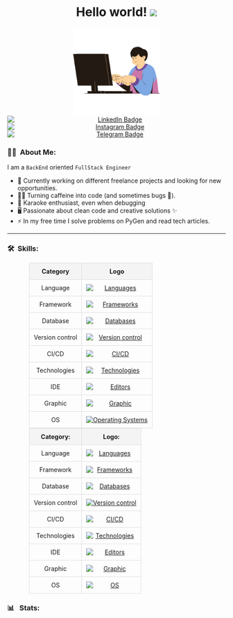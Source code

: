 <h1 align="center">
  Hello world!
  <img src="https://media.giphy.com/media/hvRJCLFzcasrR4ia7z/giphy.gif" width="30px">
</h1>
<div id="header" align="center">
  <img src="logo1.gif" width="200"/>
</div>
<div id="badges" align="center">
  <a href="https://www.linkedin.com/in/kelevv/">
    <img src="https://img.shields.io/badge/LinkedIn-blue?style=flat&logo=linkedin&logoColor=white" alt="LinkedIn Badge"/>
  </a>
  <a href="https://www.instagram.com/u_should_hire_me/">
    <img src="https://img.shields.io/badge/Instagram-purple?style=flat&logo=instagram&logoColor=white" alt="Instagram Badge"/>
  </a>
  <a href="https://t.me/malikinsdev">
    <img src="https://img.shields.io/badge/Telegram-blue?style=flat&logo=telegram&logoColor=white" alt="Telegram Badge"/>
  </a>
</div>

### :man_technologist: &nbsp;About Me:

I am a `BackEnd` oriented `FullStack Engineer`

-   🔭 Currently working on different freelance projects and looking for new opportunities.
-   👨‍💻 Turning caffeine into code (and sometimes bugs 🐛).
-   🎤 Karaoke enthusiast, even when debugging
-   🖥️ Passionate about clean code and creative solutions ✨
-   ⚡ In my free time I solve problems on PyGen and read tech articles.

---

### :hammer_and_wrench: &nbsp;Skills:

<style>
  table {
    margin: 0 auto; /* Центрирование таблицы */
    border-collapse: collapse; /* Убираем промежутки между ячейками */
    width: 80%; /* Ширина таблицы */
  }
  th, td {
    border: 1px solid #ddd; /* Граница для ячеек */
    text-align: center; /* Центрирование содержимого */
    padding: 10px; /* Отступ внутри ячеек */
  }
  th {
    background-color: #f4f4f4; /* Цвет фона для заголовков */
  }
  a img {
    display: block; /* Убираем нижние отступы у изображений */
    margin: 0 auto; /* Центрирование изображений */
  }
</style>
<table>
  <tr>
    <th>Category</th>
    <th>Logo</th>
  </tr>
  <tr>
    <td>Language</td>
    <td>
      <a href="https://skillicons.dev">
        <img src="https://skillicons.dev/icons?i=js,py,c" alt="Languages">
      </a>
    </td>
  </tr>
  <tr>
    <td>Framework</td>
    <td>
      <a href="https://skillicons.dev">
        <img src="https://skillicons.dev/icons?i=nodejs,django,express,flask,fastapi" alt="Frameworks">
      </a>
    </td>
  </tr>
  <tr>
    <td>Database</td>
    <td>
      <a href="https://skillicons.dev">
        <img src="https://skillicons.dev/icons?i=mongodb,postgres,redis,sqlite,sequelize" alt="Databases">
      </a>
    </td>
  </tr>
  <tr>
    <td>Version control</td>
    <td>
      <a href="https://skillicons.dev">
        <img src="https://skillicons.dev/icons?i=git,gitlab,github,bitbucket" alt="Version control">
      </a>
    </td>
  </tr>
  <tr>
    <td>CI/CD</td>
    <td>
      <a href="https://skillicons.dev">
        <img src="https://skillicons.dev/icons?i=jenkins,docker" alt="CI/CD">
      </a>
    </td>
  </tr>
  <tr>
    <td>Technologies</td>
    <td>
      <a href="https://skillicons.dev">
        <img src="https://skillicons.dev/icons?i=npm,html,css,bootstrap" alt="Technologies">
      </a>
    </td>
  </tr>
  <tr>
    <td>IDE</td>
    <td>
      <a href="https://skillicons.dev">
        <img src="https://skillicons.dev/icons?i=pycharm,sublime,vim,vscode,unity" alt="Editors">
      </a>
    </td>
  </tr>
  <tr>
    <td>Graphic</td>
    <td>
      <a href="https://skillicons.dev">
        <img src="https://skillicons.dev/icons?i=threejs,blender,autocad" alt="Graphic">
      </a>
    </td>
  </tr>
  <tr>
    <td>OS</td>
    <td>
      <a href="https://skillicons.dev">
        <img src="https://skillicons.dev/icons?i=ubuntu,windows" alt="Operating Systems">
      </a>
    </td>
  </tr>
</table>

|    Category:    |                                                     Logo:                                                      |
| :-------------: | :------------------------------------------------------------------------------------------------------------: |
|    Language     |                 [![Languages](https://skillicons.dev/icons?i=js,py,c)](https://skillicons.dev)                 |
|    Framework    |  [![Frameworks](https://skillicons.dev/icons?i=nodejs,django,express,flask,fastapi)](https://skillicons.dev)   |
|    Database     | [![Databases](https://skillicons.dev/icons?i=mongodb,postgres,redis,sqlite,sequelize)](https://skillicons.dev) |
| Version control |    [![Version control](https://skillicons.dev/icons?i=git,gitlab,github,bitbucket)](https://skillicons.dev)    |
|      CI/CD      |               [![CI/CD](https://skillicons.dev/icons?i=jenkins,docker)](https://skillicons.dev)                |
|  Technologies   |        [![Technologies](https://skillicons.dev/icons?i=npm,html,css,bootstrap)](https://skillicons.dev)        |
|       IDE       |     [![Editors](https://skillicons.dev/icons?i=pycharm,sublime,vim,vscode,unity)](https://skillicons.dev)      |
|     Graphic     |          [![Graphic](https://skillicons.dev/icons?i=threejs,blender,autocad)](https://skillicons.dev)          |
|       OS        |                 [![OS](https://skillicons.dev/icons?i=ubuntu,windows)](https://skillicons.dev)                 |

### :bar_chart:  &nbsp;Stats:
